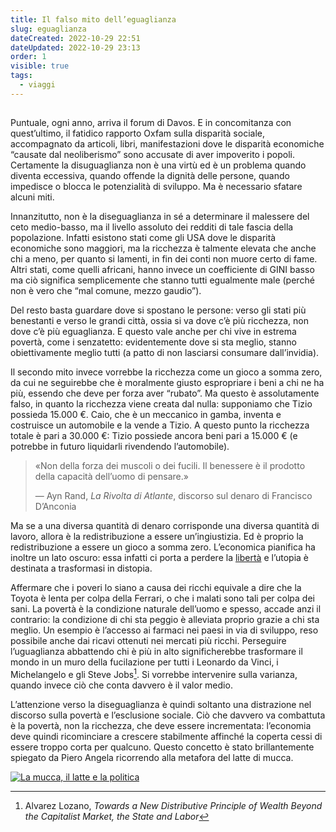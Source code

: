 ```yaml
---
title: Il falso mito dell’eguaglianza
slug: eguaglianza
dateCreated: 2022-10-29 22:51
dateUpdated: 2022-10-29 23:13
order: 1
visible: true
tags:
  - viaggi
---
```


##

<span class="newthought">Puntuale</span>, ogni anno, arriva il forum di Davos. E in concomitanza con quest’ultimo, il fatidico rapporto Oxfam sulla disparità sociale, accompagnato da articoli, libri, manifestazioni dove le disparità economiche “causate dal neoliberismo” sono accusate di aver impoverito i popoli. Certamente la disuguaglianza non è una virtù ed è un problema quando diventa eccessiva, quando offende la dignità delle persone, quando impedisce o blocca le potenzialità di sviluppo. Ma è necessario sfatare alcuni miti.

Innanzitutto, non è la diseguaglianza in sé a determinare il malessere del ceto medio-basso, ma il livello assoluto dei redditi di tale fascia della popolazione. Infatti esistono stati come gli USA dove le disparità economiche sono maggiori, ma la ricchezza è talmente elevata che anche chi a meno, per quanto si lamenti, in fin dei conti non muore certo di fame. Altri stati, come quelli africani, hanno invece un coefficiente di GINI basso ma ciò significa semplicemente che stanno tutti egualmente male (perché non è vero che “mal comune, mezzo gaudio”).

Del resto basta guardare dove si spostano le persone: verso gli stati più benestanti e verso le grandi città, ossia si va dove c’è più ricchezza, non dove c’è più eguaglianza. E questo vale anche per chi vive in estrema povertà, come i senzatetto: evidentemente dove si sta meglio, stanno obiettivamente meglio tutti (a patto di non lasciarsi consumare dall’invidia).

Il secondo mito invece vorrebbe la ricchezza come un gioco a somma zero, da cui ne seguirebbe che è moralmente giusto espropriare i beni a chi ne ha più, essendo che deve per forza aver “rubato”. Ma questo è assolutamente falso, in quanto la ricchezza viene creata dal nulla: supponiamo che Tizio possieda 15.000 €. Caio, che è un meccanico in gamba, inventa e costruisce un automobile e la vende a Tizio. A questo punto la ricchezza totale è pari a 30.000 €: Tizio possiede ancora beni pari a 15.000 € (e potrebbe in futuro liquidarli rivendendo l’automobile).

<div class='epigraph'>

> «Non della forza dei muscoli o dei fucili. Il benessere è il prodotto della capacità dell’uomo di pensare.»<footer> — Ayn Rand, _La Rivolta di Atlante_, discorso sul denaro di Francisco D’Anconia</footer>

</div>

Ma se a una diversa quantità di denaro corrisponde una diversa quantità di lavoro, allora è la redistribuzione a essere un’ingiustizia. Ed è proprio la redistribuzione a essere un gioco a somma zero. L’economica pianifica ha inoltre un lato oscuro: essa infatti ci porta a perdere la [libertà](/notes/libertà/) e l’utopia è destinata a trasformasi in distopia.

Affermare che i poveri lo siano a causa dei ricchi equivale a dire che la Toyota è lenta per colpa della Ferrari, o che i malati sono tali per colpa dei sani. La povertà è la condizione naturale dell’uomo e spesso, accade anzi il contrario: la condizione di chi sta peggio è alleviata proprio grazie a chi sta meglio. Un esempio è l’accesso ai farmaci nei paesi in via di sviluppo, reso possibile anche dai ricavi ottenuti nei mercati più ricchi. Perseguire l’uguaglianza abbattendo chi è più in alto significherebbe trasformare il mondo in un muro della fucilazione per tutti i Leonardo da Vinci, i Michelangelo e gli Steve Jobs[^1]. Si vorrebbe intervenire sulla varianza, quando invece ciò che conta davvero è il valor medio.

[^1]: Alvarez Lozano, _Towards a New Distributive Principle of Wealth Beyond the Capitalist Market, the State and Labor_

L’attenzione verso la diseguaglianza è quindi soltanto una distrazione nel discorso sulla povertà e l’esclusione sociale. Ciò che davvero va combattuta è la povertà, non la ricchezza, che deve essere incrementata: l’economia deve quindi ricominciare a crescere stabilmente affinché la coperta cessi di essere troppo corta per qualcuno. Questo concetto è stato brillantemente spiegato da Piero Angela ricorrendo alla metafora del latte di mucca.

[![La mucca, il latte e la politica](https://img.youtube.com/vi/bCLo0bV3AFw/0.jpg)](https://www.youtube.com/watch?v=bCLo0bV3AFw)
